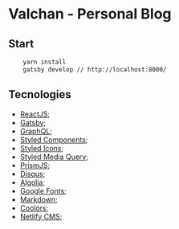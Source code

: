 # Valchan - Personal Blog

## Start
```bash
    yarn install
    gatsby develop // http://localhost:8000/
```
## Tecnologies
- [ReactJS](https://pt-br.reactjs.org/);
- [Gatsby](https://www.gatsbyjs.org/);
- [GraphQL](https://graphql.org/);
- [Styled Components](https://styled-components.com/);
- [Styled Icons](https://styled-icons.js.org/);
- [Styled Media Query](https://github.com/morajabi/styled-media-query);
- [PrismJS](https://prismjs.com/);
- [Disqus](https://disqus.com/);
- [Algolia](https://www.algolia.com/);
- [Google Fonts](https://fonts.google.com/);
- [Markdown](https://daringfireball.net/projects/markdown/);
- [Coolors](https://coolors.co/);
- [Netlify CMS](https://www.netlifycms.org/);


